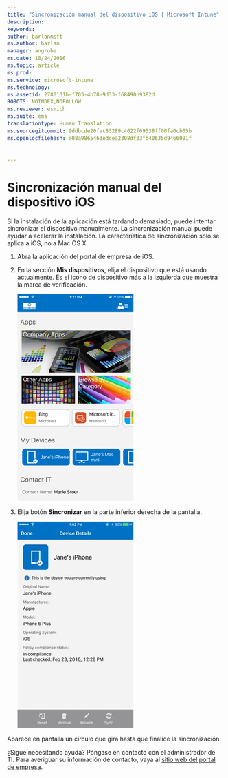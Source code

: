```yaml
---
title: "Sincronización manual del dispositivo iOS | Microsoft Intune"
description: 
keywords: 
author: barlanmsft
ms.author: barlan
manager: angrobe
ms.date: 10/24/2016
ms.topic: article
ms.prod: 
ms.service: microsoft-intune
ms.technology: 
ms.assetid: 2780101b-f703-4b78-9d33-f68490b9382d
ROBOTS: NOINDEX,NOFOLLOW
ms.reviewer: esmich
ms.suite: ems
translationtype: Human Translation
ms.sourcegitcommit: 9ddbcde20fac83289c4622f69538ff00fa0cb65b
ms.openlocfilehash: a08a9865463edcea2308df33fb40635d9466091f


---
```



# <a name="sync-your-ios-device-manually"></a>Sincronización manual del dispositivo iOS

Si la instalación de la aplicación está tardando demasiado, puede intentar sincronizar el dispositivo manualmente. La sincronización manual puede ayudar a acelerar la instalación. La característica de sincronización solo se aplica a iOS, no a Mac OS X.

1. Abra la aplicación del portal de empresa de iOS.

2. En la sección **Mis dispositivos**, elija el dispositivo que está usando actualmente. Es el icono de dispositivo más a la izquierda que muestra la marca de verificación.

    ![Pantalla del dispositivo con la sección Mis dispositivos](./media/ios-sync-1-comp-portal-apps.png)

3.  Elija botón **Sincronizar** en la parte inferior derecha de la pantalla.

    ![Detalles del dispositivo con el botón Sincronizar](./media/ios-sync-2-sync-button.png)

Aparece en pantalla un círculo que gira hasta que finalice la sincronización.

¿Sigue necesitando ayuda? Póngase en contacto con el administrador de TI. Para averiguar su información de contacto, vaya al [sitio web del portal de empresa](http://portal.manage.microsoft.com).



<!--HONumber=Nov16_HO1-->


